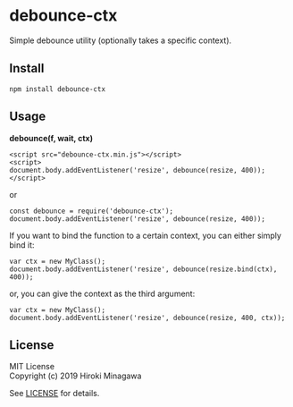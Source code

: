 # debounce-ctx

Simple debounce utility (optionally takes a specific context).

## Install

```
npm install debounce-ctx
```

## Usage

**debounce(f, wait, ctx)**

```
<script src="debounce-ctx.min.js"></script>
<script>
document.body.addEventListener('resize', debounce(resize, 400));
</script>
```

or

```
const debounce = require('debounce-ctx');
document.body.addEventListener('resize', debounce(resize, 400));
```

If you want to bind the function to a certain context,
you can either simply bind it:

```
var ctx = new MyClass();
document.body.addEventListener('resize', debounce(resize.bind(ctx), 400));
```

or, you can give the context as the third argument:

```
var ctx = new MyClass();
document.body.addEventListener('resize', debounce(resize, 400, ctx));
```

## License

MIT License  
Copyright (c) 2019 Hiroki Minagawa

See [LICENSE](./LICENSE) for details.
